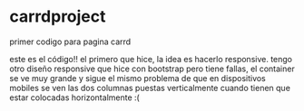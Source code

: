 # carrdproject
primer codigo para pagina carrd


este es el código!! el primero que hice, la idea es hacerlo responsive. tengo otro diseño responsive que hice con bootstrap pero tiene fallas, el container se ve muy grande y 
sigue el mismo problema de que en dispositivos mobiles se ven las dos columnas puestas verticalmente cuando tienen que estar colocadas horizontalmente :(
